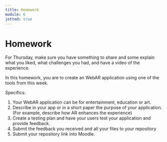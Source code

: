 ```yaml
---
title: Homework
module: 6
jotted: true
---
```


# Homework

For Thursday, make sure you have something to share and some explain what you liked, what challenges you had, and have a video of the experience.

In this homework, you are to create an WebAR application using one of the tools from this week.

Specifics:

1. Your WebAR application can be for entertainment, education or art.
2. Describe in your app or in a short paper the purpose of your application. (For example, describe how AR enhances the experience)
3. Create a testing plan and have your users test your application and provide feedback.
4. Submit the feedback you received and all your files to your repository 
5. Submit your repository link into Moodle.